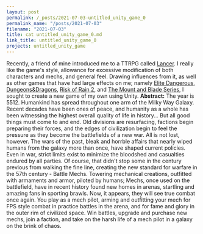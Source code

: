 ```yaml
---
layout: post
permalink: /_posts/2021-07-03-untitled_unity_game_0
permalink_name: "/posts/2021-07-03"
filename: "2021-07-03"
title: cat untitled_unity_game_0.md
link_title: untitled_unity_game_0
projects: untitled_unity_game
---
```

Recently, a friend of mine introduced me to a TTRPG called [Lancer](https://massif-press.itch.io/corebook-pdf-free).
I really like the game's style, allowance for excessive modification of both characters and mechs, and general feel. Drawing influences from it, as well as other games that have had large effects on me; namely [Elite Dangerous](https://store.steampowered.com/app/359320/Elite_Dangerous/), [Dungeons&Dragons](https://dnd.wizards.com/), [Risk of Rain 2](https://store.steampowered.com/app/632360/Risk_of_Rain_2/), and [The Mount and Blade Series](https://store.steampowered.com/app/261550/Mount__Blade_II_Bannerlord/), I sought to create a new game of my own using Unity.
**Abstract:**
The year is 5512. Humankind has spread throughout one arm of the Milky Way Galaxy. Recent decades have been ones of peace, and humanity as a whole has been witnessing the highest overall quality of life in history...
But all good things must come to and end. Old divisions are resurfacing, factions begin preparing their forces, and the edges of civilization begin to feel the pressure as they become the battlefields of a new war.
All is not lost, however.
The wars of the past, bleak and horrble affairs that nearly wiped humans from the galaxy more than once, have shaped current policies. Even in war, strict limits exist to minimize the bloodshed and casualties endured by all parties. Of course, that didn't stop some in the century previous from walking the fine line, creating the new standard for warfare in the 57th century - Battle Mechs.
Towering mechanical creations, outfitted with armaments and armor, piloted by humans; Mechs, once used on the battlefield, have in recent history found new homes in arenas, startling and amazing fans in sporting brawls. Now, it appears, they will see true combat once again.
You play as a mech pilot, arming and outfitting your mech for FPS style combat in practice battles in the arena, and for fame and glory in the outer rim of civilized space. Win battles, upgrade and purchase new mechs, join a faction, and take on the harsh life of a mech pilot in a galaxy on the brink of chaos.
